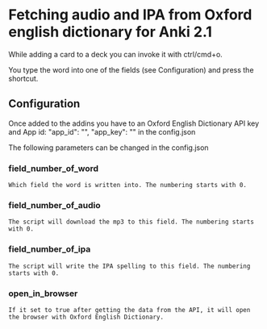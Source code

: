 
# Fetching audio and IPA from Oxford english dictionary for Anki 2.1

While adding a card to a deck you can invoke it with ctrl/cmd+o.

You type the word into one of the fields (see Configuration) and press the shortcut.

## Configuration

Once added to the addins you have to an Oxford English Dictionary API key and App id:
"app_id": "", "app_key": "" in the config.json


The following parameters can be changed in the config.json

### field_number_of_word
    Which field the word is written into. The numbering starts with 0.
### field_number_of_audio
    The script will download the mp3 to this field. The numbering starts with 0.
### field_number_of_ipa
    The script will write the IPA spelling to this field. The numbering starts with 0.
### open_in_browser
    If it set to true after getting the data from the API, it will open the browser with Oxford English Dictionary.